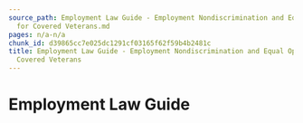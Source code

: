 ```yaml
---
source_path: Employment Law Guide - Employment Nondiscrimination and Equal Opportunity
  for Covered Veterans.md
pages: n/a-n/a
chunk_id: d39865cc7e025dc1291cf03165f62f59b4b2481c
title: Employment Law Guide - Employment Nondiscrimination and Equal Opportunity for
  Covered Veterans
---
```

# Employment Law Guide
